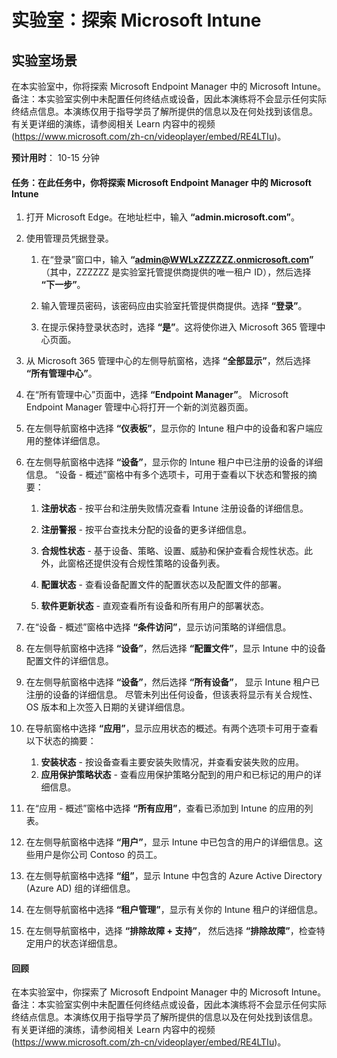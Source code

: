 ﻿---
lab:
    title: '探索 Microsoft Intune'
    module: '模块 3 第 6 课：描述 Microsoft 安全解决方案的功能：描述 Microsoft Intune 终结点安全性'
---


# 实验室：探索 Microsoft Intune

## 实验室场景

在本实验室中，你将探索 Microsoft Endpoint Manager 中的 Microsoft Intune。备注：本实验室实例中未配置任何终结点或设备，因此本演练将不会显示任何实际终结点信息。本演练仅用于指导学员了解所提供的信息以及在何处找到该信息。  有关更详细的演练，请参阅相关 Learn 内容中的视频 (<https://www.microsoft.com/zh-cn/videoplayer/embed/RE4LTIu>)。

**预计用时**： 10-15 分钟

#### 任务：在此任务中，你将探索 Microsoft Endpoint Manager 中的 Microsoft Intune

1. 打开 Microsoft Edge。在地址栏中，输入 **“admin.microsoft.com”**。

1. 使用管理员凭据登录。
    1. 在“登录”窗口中，输入 **“admin@WWLxZZZZZZ.onmicrosoft.com”** （其中，ZZZZZZ 是实验室托管提供商提供的唯一租户 ID），然后选择 **“下一步”**。
    
    1. 输入管理员密码，该密码应由实验室托管提供商提供。选择 **“登录”**。
    1. 在提示保持登录状态时，选择 **“是”**。这将使你进入 Microsoft 365 管理中心页面。

1. 从 Microsoft 365 管理中心的左侧导航窗格，选择 **“全部显示”**，然后选择 **“所有管理中心”**。

1. 在“所有管理中心”页面中，选择 **“Endpoint Manager”**。 Microsoft Endpoint Manager 管理中心将打开一个新的浏览器页面。

1. 在左侧导航窗格中选择 **“仪表板”**，显示你的 Intune 租户中的设备和客户端应用的整体详细信息。

1. 在左侧导航窗格中选择 **“设备”**，显示你的 Intune 租户中已注册的设备的详细信息。 “设备 - 概述”窗格中有多个选项卡，可用于查看以下状态和警报的摘要：
    1. **注册状态** - 按平台和注册失败情况查看 Intune 注册设备的详细信息。
    
    1. **注册警报** - 按平台查找未分配的设备的更多详细信息。
    1. **合规性状态** - 基于设备、策略、设置、威胁和保护查看合规性状态。此外，此窗格还提供没有合规性策略的设备列表。
    1. **配置状态** - 查看设备配置文件的配置状态以及配置文件的部署。
    1. **软件更新状态** - 直观查看所有设备和所有用户的部署状态。

1. 在“设备 - 概述”窗格中选择 **“条件访问”**，显示访问策略的详细信息。

1. 在左侧导航窗格中选择 **“设备”**，然后选择 **“配置文件”**，显示 Intune 中的设备配置文件的详细信息。

1. 在左侧导航窗格中选择 **“设备”**，然后选择 **“所有设备”**， 显示 Intune 租户已注册的设备的详细信息。 尽管未列出任何设备，但该表将显示有关合规性、OS 版本和上次签入日期的关键详细信息。

1. 在导航窗格中选择 **“应用”**，显示应用状态的概述。有两个选项卡可用于查看以下状态的摘要：
    1. **安装状态** - 按设备查看主要安装失败情况，并查看安装失败的应用。
    1. **应用保护策略状态** - 查看应用保护策略分配到的用户和已标记的用户的详细信息。

1. 在“应用 - 概述”窗格中选择 **“所有应用”**，查看已添加到 Intune 的应用的列表。

1. 在左侧导航窗格中选择 **“用户”**，显示 Intune 中已包含的用户的详细信息。这些用户是你公司 Contoso 的员工。

1. 在左侧导航窗格中选择 **“组”**，显示 Intune 中包含的 Azure Active Directory (Azure AD) 组的详细信息。

1. 在左侧导航窗格中选择 **“租户管理”**，显示有关你的 Intune 租户的详细信息。

1. 在左侧导航窗格中，选择 **“排除故障 + 支持”**， 然后选择 **“排除故障”**，检查特定用户的状态详细信息。

#### 回顾

在本实验室中，你探索了 Microsoft Endpoint Manager 中的 Microsoft Intune。备注：本实验室实例中未配置任何终结点或设备，因此本演练将不会显示任何实际终结点信息。本演练仅用于指导学员了解所提供的信息以及在何处找到该信息。  有关更详细的演练，请参阅相关 Learn 内容中的视频 (<https://www.microsoft.com/zh-cn/videoplayer/embed/RE4LTIu>)。